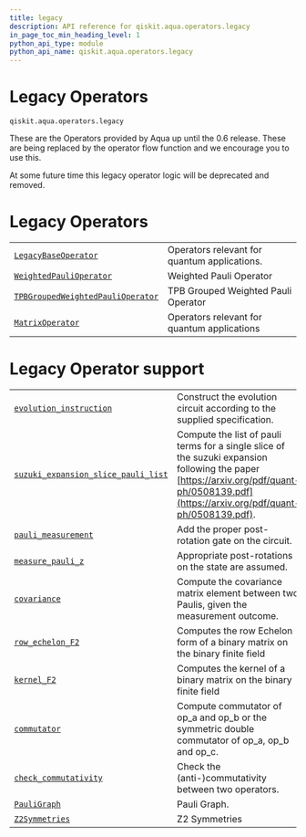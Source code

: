 ```yaml
---
title: legacy
description: API reference for qiskit.aqua.operators.legacy
in_page_toc_min_heading_level: 1
python_api_type: module
python_api_name: qiskit.aqua.operators.legacy
---
```


<span id="module-qiskit.aqua.operators.legacy" />

<span id="qiskit-aqua-operators-legacy" />

<span id="legacy-operators-qiskit-aqua-operators-legacy" />

# Legacy Operators

<span id="module-qiskit.aqua.operators.legacy" />

`qiskit.aqua.operators.legacy`

These are the Operators provided by Aqua up until the 0.6 release. These are being replaced by the operator flow function and we encourage you to use this.

<Admonition title="Note" type="note">
  At some future time this legacy operator logic will be deprecated and removed.
</Admonition>

# Legacy Operators

|                                                                                                                                                                  |                                              |
| ---------------------------------------------------------------------------------------------------------------------------------------------------------------- | -------------------------------------------- |
| [`LegacyBaseOperator`](qiskit.aqua.operators.legacy.LegacyBaseOperator "qiskit.aqua.operators.legacy.LegacyBaseOperator")                                        | Operators relevant for quantum applications. |
| [`WeightedPauliOperator`](qiskit.aqua.operators.legacy.WeightedPauliOperator "qiskit.aqua.operators.legacy.WeightedPauliOperator")                               | Weighted Pauli Operator                      |
| [`TPBGroupedWeightedPauliOperator`](qiskit.aqua.operators.legacy.TPBGroupedWeightedPauliOperator "qiskit.aqua.operators.legacy.TPBGroupedWeightedPauliOperator") | TPB Grouped Weighted Pauli Operator          |
| [`MatrixOperator`](qiskit.aqua.operators.legacy.MatrixOperator "qiskit.aqua.operators.legacy.MatrixOperator")                                                    | Operators relevant for quantum applications  |

# Legacy Operator support

|                                                                                                                                                                        |                                                                                                                                                                                          |
| ---------------------------------------------------------------------------------------------------------------------------------------------------------------------- | ---------------------------------------------------------------------------------------------------------------------------------------------------------------------------------------- |
| [`evolution_instruction`](qiskit.aqua.operators.legacy.evolution_instruction "qiskit.aqua.operators.legacy.evolution_instruction")                                     | Construct the evolution circuit according to the supplied specification.                                                                                                                 |
| [`suzuki_expansion_slice_pauli_list`](qiskit.aqua.operators.legacy.suzuki_expansion_slice_pauli_list "qiskit.aqua.operators.legacy.suzuki_expansion_slice_pauli_list") | Compute the list of pauli terms for a single slice of the suzuki expansion following the paper [https://arxiv.org/pdf/quant-ph/0508139.pdf](https://arxiv.org/pdf/quant-ph/0508139.pdf). |
| [`pauli_measurement`](qiskit.aqua.operators.legacy.pauli_measurement "qiskit.aqua.operators.legacy.pauli_measurement")                                                 | Add the proper post-rotation gate on the circuit.                                                                                                                                        |
| [`measure_pauli_z`](qiskit.aqua.operators.legacy.measure_pauli_z "qiskit.aqua.operators.legacy.measure_pauli_z")                                                       | Appropriate post-rotations on the state are assumed.                                                                                                                                     |
| [`covariance`](qiskit.aqua.operators.legacy.covariance "qiskit.aqua.operators.legacy.covariance")                                                                      | Compute the covariance matrix element between two Paulis, given the measurement outcome.                                                                                                 |
| [`row_echelon_F2`](qiskit.aqua.operators.legacy.row_echelon_F2 "qiskit.aqua.operators.legacy.row_echelon_F2")                                                          | Computes the row Echelon form of a binary matrix on the binary finite field                                                                                                              |
| [`kernel_F2`](qiskit.aqua.operators.legacy.kernel_F2 "qiskit.aqua.operators.legacy.kernel_F2")                                                                         | Computes the kernel of a binary matrix on the binary finite field                                                                                                                        |
| [`commutator`](qiskit.aqua.operators.legacy.commutator "qiskit.aqua.operators.legacy.commutator")                                                                      | Compute commutator of op\_a and op\_b or the symmetric double commutator of op\_a, op\_b and op\_c.                                                                                      |
| [`check_commutativity`](qiskit.aqua.operators.legacy.check_commutativity "qiskit.aqua.operators.legacy.check_commutativity")                                           | Check the (anti-)commutativity between two operators.                                                                                                                                    |
| [`PauliGraph`](qiskit.aqua.operators.legacy.PauliGraph "qiskit.aqua.operators.legacy.PauliGraph")                                                                      | Pauli Graph.                                                                                                                                                                             |
| [`Z2Symmetries`](qiskit.aqua.operators.legacy.Z2Symmetries "qiskit.aqua.operators.legacy.Z2Symmetries")                                                                | Z2 Symmetries                                                                                                                                                                            |

